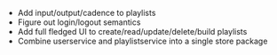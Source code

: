 - Add input/output/cadence to playlists
- Figure out login/logout semantics
- Add full fledged UI to create/read/update/delete/build playlists
- Combine userservice and playlistservice into a single store package
